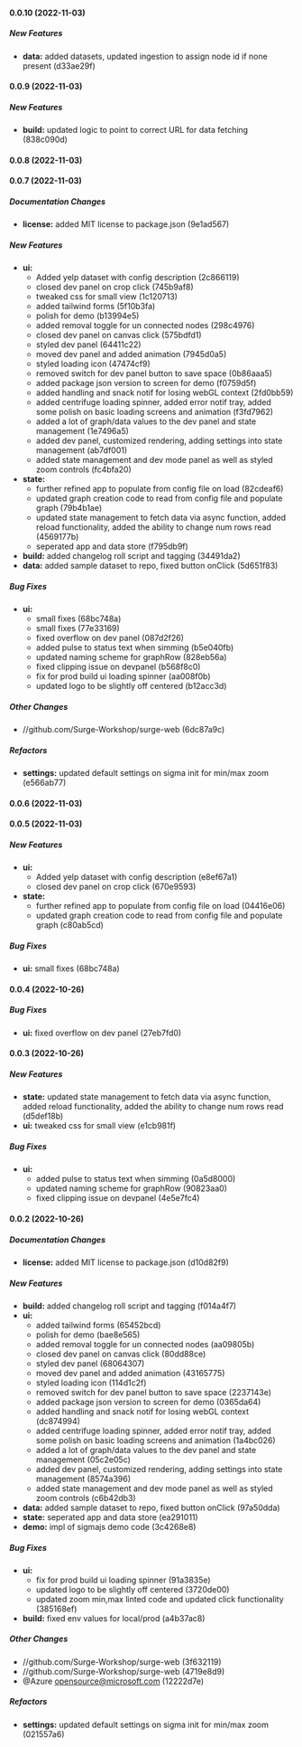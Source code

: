 #### 0.0.10 (2022-11-03)

##### New Features

* **data:**  added datasets, updated ingestion to assign node id if none present (d33ae29f)

#### 0.0.9 (2022-11-03)

##### New Features

* **build:**  updated logic to point to correct URL for data fetching (838c090d)

#### 0.0.8 (2022-11-03)

#### 0.0.7 (2022-11-03)

##### Documentation Changes

* **license:**  added MIT license to package.json (9e1ad567)

##### New Features

* **ui:**
  *  Added yelp dataset with config description (2c866119)
  *  closed dev panel on crop click (745b9af8)
  *  tweaked css for small view (1c120713)
  *  added tailwind forms (5f10b3fa)
  *  polish for demo (b13994e5)
  *  added removal toggle for un connected nodes (298c4976)
  *  closed dev panel on canvas click (575bdfd1)
  *  styled dev panel (64411c22)
  *  moved dev panel and added animation (7945d0a5)
  *  styled loading icon (47474cf9)
  *  removed switch for dev panel button to save space (0b86aaa5)
  *  added package json version to screen for demo (f0759d5f)
  *  added handling and snack notif for losing webGL context (2fd0bb59)
  *  added centrifuge loading spinner, added error notif tray, added some polish on basic loading screens and animation (f3fd7962)
  *  added a lot of graph/data values to the dev panel and state management (1e7496a5)
  *  added dev panel, customized rendering, adding settings into state management (ab7df001)
  *  added state management and dev mode panel as well as styled zoom controls (fc4bfa20)
* **state:**
  *  further refined app to populate from config file on load (82cdeaf6)
  *  updated graph creation code to read from config file and populate graph (79b4b1ae)
  *  updated state management to fetch data via async function, added reload functionality, added the ability to change num rows read (4569177b)
  *  seperated app and data store (f795db9f)
* **build:**  added changelog roll script and tagging (34491da2)
* **data:**  added sample dataset to repo, fixed button onClick (5d651f83)

##### Bug Fixes

* **ui:**
  *  small fixes (68bc748a)
  *  small fixes (77e33169)
  *  fixed overflow on dev panel (087d2f26)
  *  added pulse to status text when simming (b5e040fb)
  *  updated naming scheme for graphRow (828eb56a)
  *  fixed clipping issue on devpanel (b568f8c0)
  *  fix for prod build ui loading spinner (aa008f0b)
  *  updated logo to be slightly off centered (b12acc3d)

##### Other Changes

* //github.com/Surge-Workshop/surge-web (6dc87a9c)

##### Refactors

* **settings:**  updated default settings on sigma init for min/max zoom (e566ab77)

#### 0.0.6 (2022-11-03)

#### 0.0.5 (2022-11-03)

##### New Features

* **ui:**
  *  Added yelp dataset with config description (e8ef67a1)
  *  closed dev panel on crop click (670e9593)
* **state:**
  *  further refined app to populate from config file on load (04416e06)
  *  updated graph creation code to read from config file and populate graph (c80ab5cd)

##### Bug Fixes

* **ui:**  small fixes (68bc748a)

#### 0.0.4 (2022-10-26)

##### Bug Fixes

* **ui:**  fixed overflow on dev panel (27eb7fd0)

#### 0.0.3 (2022-10-26)

##### New Features

* **state:**  updated state management to fetch data via async function, added reload functionality, added the ability to change num rows read (d5def18b)
* **ui:**  tweaked css for small view (e1cb981f)

##### Bug Fixes

* **ui:**
  *  added pulse to status text when simming (0a5d8000)
  *  updated naming scheme for graphRow (90823aa0)
  *  fixed clipping issue on devpanel (4e5e7fc4)

#### 0.0.2 (2022-10-26)

##### Documentation Changes

* **license:**  added MIT license to package.json (d10d82f9)

##### New Features

* **build:**  added changelog roll script and tagging (f014a4f7)
* **ui:**
  *  added tailwind forms (65452bcd)
  *  polish for demo (bae8e565)
  *  added removal toggle for un connected nodes (aa09805b)
  *  closed dev panel on canvas click (80dd88ce)
  *  styled dev panel (68064307)
  *  moved dev panel and added animation (43165775)
  *  styled loading icon (114d1c2f)
  *  removed switch for dev panel button to save space (2237143e)
  *  added package json version to screen for demo (0365da64)
  *  added handling and snack notif for losing webGL context (dc874994)
  *  added centrifuge loading spinner, added error notif tray, added some polish on basic loading screens and animation (1a4bc026)
  *  added a lot of graph/data values to the dev panel and state management (05c2e05c)
  *  added dev panel, customized rendering, adding settings into state management (8574a396)
  *  added state management and dev mode panel as well as styled zoom controls (c6b42db3)
* **data:**  added sample dataset to repo, fixed button onClick (97a50dda)
* **state:**  seperated app and data store (ea291011)
* **demo:**  impl of sigmajs demo code (3c4268e8)

##### Bug Fixes

* **ui:**
  *  fix for prod build ui loading spinner (91a3835e)
  *  updated logo to be slightly off centered (3720de00)
  *  updated zoom min,max linted code and updated click functionality (385168ef)
* **build:**  fixed env values for local/prod (a4b37ac8)

##### Other Changes

* //github.com/Surge-Workshop/surge-web (3f632119)
* //github.com/Surge-Workshop/surge-web (4719e8d9)
*  @Azure opensource@microsoft.com (12222d7e)

##### Refactors

* **settings:**  updated default settings on sigma init for min/max zoom (021557a6)

